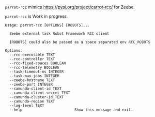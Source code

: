 `parrot-rcc` mimics https://pypi.org/project/carrot-rcc/ for Zeebe.

`parrot-rcc` is Work in progress.

```
Usage: parrot-rcc [OPTIONS] [ROBOTS]...

  Zeebe external task Robot Framework RCC client

  [ROBOTS] could also be passed as a space separated env RCC_ROBOTS

Options:
  --rcc-executable TEXT
  --rcc-controller TEXT
  --rcc-fixed-spaces BOOLEAN
  --rcc-telemetry BOOLEAN
  --task-timeout-ms INTEGER
  --task-max-jobs INTEGER
  --zeebe-hostname TEXT
  --zeebe-port INTEGER
  --camunda-client-id TEXT
  --camunda-client-secret TEXT
  --camunda-cluster-id TEXT
  --camunda-region TEXT
  --log-level TEXT
  --help                        Show this message and exit.
```
